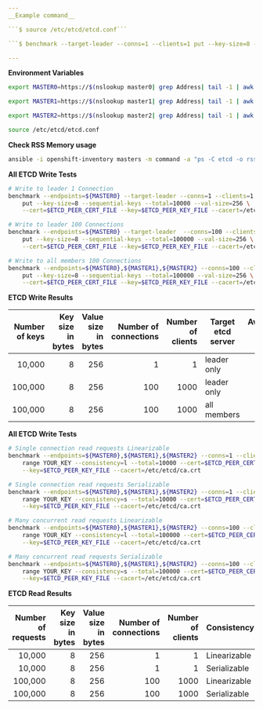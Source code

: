 ```yaml
---
__Example command__  

```$ source /etc/etcd/etcd.conf```

```$ benchmark --target-leader --conns=1 --clients=1 put --key-size=8 --sequential-keys --total=10000 --val-size=25 --cert=$ETCD_PEER_CERT_FILE --key=$ETCD_PEER_KEY_FILE --cacert=/etc/etcd/ca.crt --endpoints=$ETCD_LISTEN_CLIENT_URLS```

---
```


__Environment Variables__  

```sh
export MASTER0=https://$(nslookup master0| grep Address| tail -1 | awk '{print $2}'):2379

export MASTER1=https://$(nslookup master1| grep Address| tail -1 | awk '{print $2}'):2379

export MASTER2=https://$(nslookup master2| grep Address| tail -1 | awk '{print $2}'):2379

source /etc/etcd/etcd.conf
```

__Check RSS Memory usage__

```sh
ansible -i openshift-inventory masters -m command -a "ps -C etcd -o rss="
```

__All ETCD Write Tests__

```sh
# Write to leader 1 Connection
benchmark --endpoints=${MASTER0} --target-leader --conns=1 --clients=1 \
    put --key-size=8 --sequential-keys --total=10000 --val-size=256 \
    --cert=$ETCD_PEER_CERT_FILE --key=$ETCD_PEER_KEY_FILE --cacert=/etc/etcd/ca.crt

# Write to leader 100 Connections
benchmark --endpoints=${MASTER0} --target-leader  --conns=100 --clients=1000 \
    put --key-size=8 --sequential-keys --total=100000 --val-size=256 \
    --cert=$ETCD_PEER_CERT_FILE --key=$ETCD_PEER_KEY_FILE --cacert=/etc/etcd/ca.crt

# Write to all members 100 Connections
benchmark --endpoints=${MASTER0},${MASTER1},${MASTER2} --conns=100 --clients=1000 \
    put --key-size=8 --sequential-keys --total=100000 --val-size=256 \
    --cert=$ETCD_PEER_CERT_FILE --key=$ETCD_PEER_KEY_FILE --cacert=/etc/etcd/ca.crt
```

__ETCD Write Results__

| Number of keys | Key size in bytes | Value size in bytes | Number of connections | Number of clients | Target etcd server | Average write QPS | Average latency per request | Average server RSS |
|---------------:|------------------:|--------------------:|----------------------:|------------------:|--------------------|------------------:|----------------------------:|-------------------:|
| 10,000 | 8 | 256 | 1 | 1 | leader only | 161 | 0.0062s | 219MB |
| 100,000 | 8 | 256 | 100 | 1000 | leader only | 5112| 0.1942s |  387MB |
| 100,000 | 8 | 256 | 100 | 1000 | all members |  5692 | 0.1738s |  468MB |

__All ETCD Write Tests__

```sh
# Single connection read requests Linearizable
benchmark --endpoints=${MASTER0},${MASTER1},${MASTER2} --conns=1 --clients=1 \
    range YOUR_KEY --consistency=l --total=10000 --cert=$ETCD_PEER_CERT_FILE \
    --key=$ETCD_PEER_KEY_FILE --cacert=/etc/etcd/ca.crt

# Single connection read requests Serializable
benchmark --endpoints=${MASTER0},${MASTER1},${MASTER2} --conns=1 --clients=1 \
    range YOUR_KEY --consistency=s --total=10000 --cert=$ETCD_PEER_CERT_FILE \
    --key=$ETCD_PEER_KEY_FILE --cacert=/etc/etcd/ca.crt

# Many concurrent read requests Linearizable
benchmark --endpoints=${MASTER0},${MASTER1},${MASTER2} --conns=100 --clients=1000 \
    range YOUR_KEY --consistency=l --total=100000 --cert=$ETCD_PEER_CERT_FILE \
    --key=$ETCD_PEER_KEY_FILE --cacert=/etc/etcd/ca.crt

# Many concurrent read requests Serializable
benchmark --endpoints=${MASTER0},${MASTER1},${MASTER2} --conns=100 --clients=1000 \
    range YOUR_KEY --consistency=s --total=100000 --cert=$ETCD_PEER_CERT_FILE \
    --key=$ETCD_PEER_KEY_FILE --cacert=/etc/etcd/ca.crt
```

__ETCD Read Results__

| Number of requests | Key size in bytes | Value size in bytes | Number of connections | Number of clients | Consistency | Average read QPS | Average latency per request |
|-------------------:|------------------:|--------------------:|----------------------:|------------------:|-------------|-----------------:|----------------------------:|
| 10,000 | 8 | 256 | 1 | 1 | Linearizable | 640 | 0.0016s |
| 10,000 | 8 | 256 | 1 | 1 | Serializable | 1900 | 0.0005s |
| 100,000 | 8 | 256 | 100 | 1000 | Linearizable | 14349 | 0.0663s |
| 100,000 | 8 | 256 | 100 | 1000 | Serializable | 18394 | 0.0495s |